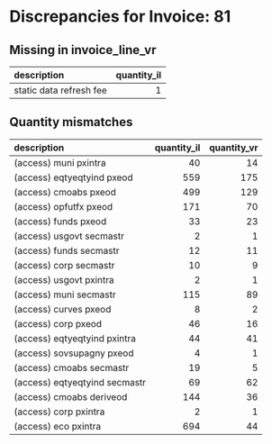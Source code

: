 # Discrepancies for Invoice: 81

## Missing in invoice_line_vr

| description             |   quantity_il |
|:------------------------|--------------:|
| static data refresh fee |             1 |

## Quantity mismatches

| description                   |   quantity_il |   quantity_vr |
|:------------------------------|--------------:|--------------:|
| (access) muni pxintra         |            40 |            14 |
| (access) eqtyeqtyind pxeod    |           559 |           175 |
| (access) cmoabs pxeod         |           499 |           129 |
| (access) opfutfx pxeod        |           171 |            70 |
| (access) funds pxeod          |            33 |            23 |
| (access) usgovt secmastr      |             2 |             1 |
| (access) funds secmastr       |            12 |            11 |
| (access) corp secmastr        |            10 |             9 |
| (access) usgovt pxintra       |             2 |             1 |
| (access) muni secmastr        |           115 |            89 |
| (access) curves pxeod         |             8 |             2 |
| (access) corp pxeod           |            46 |            16 |
| (access) eqtyeqtyind pxintra  |            44 |            41 |
| (access) sovsupagny pxeod     |             4 |             1 |
| (access) cmoabs secmastr      |            19 |             5 |
| (access) eqtyeqtyind secmastr |            69 |            62 |
| (access) cmoabs deriveod      |           144 |            36 |
| (access) corp pxintra         |             2 |             1 |
| (access) eco pxintra          |           694 |            44 |
